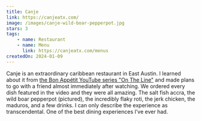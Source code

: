 ```yaml
---
title: Canje
link: https://canjeatx.com/
image: /images/canje-wild-boar-pepperpot.jpg
stars: 3
tags:
    - name: Restaurant
    - name: Menu
      link: https://canjeatx.com/menus
createdOn: 2024-01-09
---
```


Canje is an extraordinary caribbean restaurant in East Austin. I learned about it from [the Bon Appétit YouTube series "On The Line"](https://youtu.be/p1NN-jCF9Hg) and made plans to go with a friend almost immediately after watching. We ordered every dish featured in the video and they were all amazing. The salt fish accra, the wild boar pepperpot (pictured), the incredibly flaky roti, the jerk chicken, the maduros, and a few drinks. I can only describe the experience as transcendental. One of the best dining experiences I’ve ever had.
